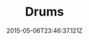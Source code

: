 ---
title: Drums
date: "2015-05-06T23:46:37.121Z"
description: Drums
img: '/images/class/drums.jpg'
duration: 6 months – Weekly twice of 1-hour duration 
admission: Admission Rs. 1,000
fees: Monthly Rs. 3,000 (Date to date)
crashCourse: Rs. 18,000 – Weekly 5 classes within 3 months 
overview: 
 - Rudiments
 - Theory
 - Time Signature Beats ( 2/4, 3/4, 4/4, etc.)
 - How to read music and play/write notations.
 - How to play with backing track or accompanied by the teacher 
---